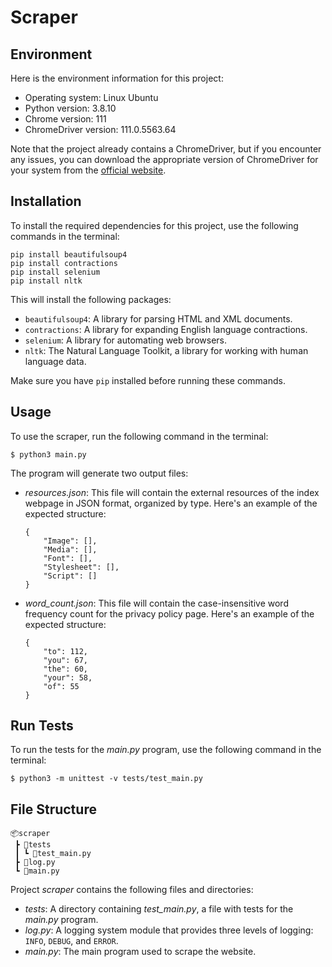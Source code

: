 # Scraper

## Environment

Here is the environment information for this project:
- Operating system: Linux Ubuntu
- Python version: 3.8.10
- Chrome version: 111
- ChromeDriver version: 111.0.5563.64

Note that the project already contains a ChromeDriver, but if you encounter any issues, you can download the appropriate version of ChromeDriver for your system from the [official website](https://chromedriver.chromium.org/downloads).

## Installation

To install the required dependencies for this project, use the following commands in the terminal:

```shell
pip install beautifulsoup4
pip install contractions
pip install selenium
pip install nltk
```

This will install the following packages:

- `beautifulsoup4`: A library for parsing HTML and XML documents.
- `contractions`: A library for expanding English language contractions.
- `selenium`: A library for automating web browsers.
- `nltk`: The Natural Language Toolkit, a library for working with human language data.

Make sure you have `pip` installed before running these commands.

## Usage

To use the scraper, run the following command in the terminal:

```shell
$ python3 main.py
```

The program will generate two output files:
- *resources.json*: This file will contain the external resources of the index webpage in JSON format, organized by type. Here's an example of the expected structure:
    ```
    {
        "Image": [],
        "Media": [],
        "Font": [],
        "Stylesheet": [],
        "Script": []
    }
    ```
- *word_count.json*: This file will contain the case-insensitive word frequency count for the privacy policy page. Here's an example of the expected structure:
    ```
    {
        "to": 112,
        "you": 67,
        "the": 60,
        "your": 58,
        "of": 55
    }
    ```

## Run Tests

To run the tests for the *main.py* program, use the following command in the terminal:

```shell
$ python3 -m unittest -v tests/test_main.py
```

## File Structure

```
📦scraper
 ┣ 📂tests
 ┃ ┗ 📜test_main.py
 ┣ 📜log.py
 ┗ 📜main.py
 ```

Project *scraper* contains the following files and directories:

- *tests*: A directory containing *test_main.py*, a file with tests for the *main.py* program.
- *log.py*: A logging system module that provides three levels of logging: `INFO`, `DEBUG`, and `ERROR`.
- *main.py*: The main program used to scrape the website.
